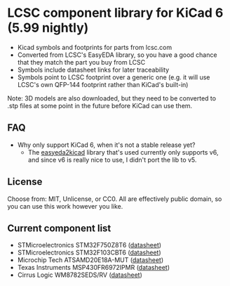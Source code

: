 # LCSC component library for KiCad 6 (5.99 nightly)

- Kicad symbols and footprints for parts from lcsc.com
- Converted from LCSC's EasyEDA library, so you have a good chance that they match the part you buy from LCSC
- Symbols include datasheet links for later traceability
- Symbols point to LCSC footprint over a generic one (e.g. it will use LCSC's own QFP-144 footprint rather than KiCad's built-in)

Note: 3D models are also downloaded, but they need to be converted to .stp files at some point in the future before KiCad can use them.

## FAQ
* Why only support KiCad 6, when it's not a stable release yet?
  * The [easyeda2kicad](https://github.com/wokwi/easyeda2kicad) library that's used currently only supports v6, and since v6 is really nice to use, I didn't port the lib to v5.

## License
Choose from: MIT, Unlicense, or CC0. All are effectively public domain, so you can use this work however you like.

## Current component list
* STMicroelectronics STM32F750Z8T6 ([datasheet](https://datasheet.lcsc.com/szlcsc/2001071810_STMicroelectronics-STM32F750Z8T6_C411817.pdf))
* STMicroelectronics STM32F103CBT6 ([datasheet](https://datasheet.lcsc.com/szlcsc/1809301224_STMicroelectronics-STM32F103CBT6_C8304.pdf))
* Microchip Tech ATSAMD20E18A-MUT ([datasheet](https://datasheet.lcsc.com/szlcsc/2101221836_Microchip-Tech-ATSAMD20E18A-MUT_C614295.pdf))
* Texas Instruments MSP430FR6972IPMR ([datasheet](https://datasheet.lcsc.com/szlcsc/2001081132_Texas-Instruments-MSP430FR6972IPMR_C472489.pdf))
* Cirrus Logic WM8782SEDS/RV ([datasheet](https://datasheet.lcsc.com/szlcsc/1811081623_Cirrus-Logic-WM8782SEDS-RV_C323842.pdf))
